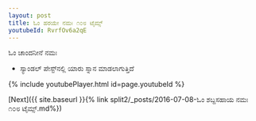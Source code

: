```yaml
---
layout: post
title: ಓಂ ಹರಯೇ ನಮಃ ೧೦೮ ಟೈಮ್ಸ್
youtubeId: RvrfOv6a2qE
---
```

 
 
 ಓಂ ಚಾಂದನೀನೆ ನಮಃ  
 
 -  ಸ್ಯಾಂಡಲ್ ಪೇಸ್ಟ್‌ನಲ್ಲಿ ಯಾರು ಸ್ನಾನ ಮಾಡಲಾಗುತ್ತಿದೆ 
 
  
 
  
 
 
 
 
 
 


{% include youtubePlayer.html id=page.youtubeId %}
 
[Next]({{ site.baseurl }}{% link  split2/_posts/2016-07-08-ಓಂ ಶಬ್ದಸಹಾಯ ನಮಃ ೧೦೮ ಟೈಮ್ಸ್.md%})
 
